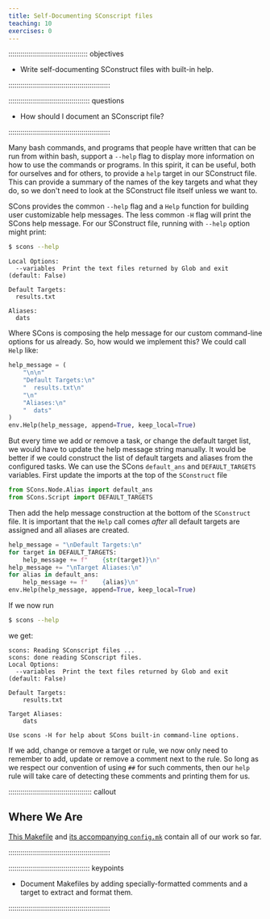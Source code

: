 ```yaml
---
title: Self-Documenting SConscript files
teaching: 10
exercises: 0
---
```


::::::::::::::::::::::::::::::::::::::: objectives

- Write self-documenting SConstruct files with built-in help.

::::::::::::::::::::::::::::::::::::::::::::::::::

:::::::::::::::::::::::::::::::::::::::: questions

- How should I document an SConscript file?

::::::::::::::::::::::::::::::::::::::::::::::::::

Many bash commands, and programs that people have written that can be
run from within bash, support a `--help` flag to display more
information on how to use the commands or programs. In this spirit, it
can be useful, both for ourselves and for others, to provide a `help`
target in our SConstruct file. This can provide a summary of the names of
the key targets and what they do, so we don't need to look at the
SConstruct file itself unless we want to.

SCons provides the common `--help` flag and a `Help` function for building user customizable help
messages. The less common `-H` flag will print the SCons help message. For our SConstruct file,
running with `--help` option might print:

```bash
$ scons --help
```

```output
Local Options:
  --variables  Print the text files returned by Glob and exit (default: False)

Default Targets:
  results.txt

Aliases:
  dats
```

Where SCons is composing the help message for our custom command-line options for us already. So,
how would we implement this? We could call `Help` like:

```python
help_message = (
    "\n\n"
    "Default Targets:\n"
    "  results.txt\n"
    "\n"
    "Aliases:\n"
    "  dats"
)
env.Help(help_message, append=True, keep_local=True)
```

But every time we add or remove a task, or change the default target list, we would have to update
the help message string manually. It would be better if we
could construct the list of default targets and aliases from the configured tasks. We can use the
SCons `default_ans` and `DEFAULT_TARGETS` variables. First update the imports at the top of the
`SConstruct` file

```python
from SCons.Node.Alias import default_ans
from SCons.Script import DEFAULT_TARGETS
```

Then add the help message construction at the bottom of the `SConstruct` file. It is important that
the `Help` call comes *after* all default targets are assigned and all aliases are created.

```python
help_message = "\nDefault Targets:\n"
for target in DEFAULT_TARGETS:
    help_message += f"    {str(target)}\n"
help_message += "\nTarget Aliases:\n"
for alias in default_ans:
    help_message += f"    {alias}\n"
env.Help(help_message, append=True, keep_local=True)
```

If we now run

```bash
$ scons --help
```

we get:

```output
scons: Reading SConscript files ...
scons: done reading SConscript files.
Local Options:
  --variables  Print the text files returned by Glob and exit (default: False)

Default Targets:
    results.txt

Target Aliases:
    dats

Use scons -H for help about SCons built-in command-line options.
```

If we add, change or remove a target or rule, we now only need to
remember to add, update or remove a comment next to the rule. So long
as we respect our convention of using `##` for such comments, then our
`help` rule will take care of detecting these comments and printing
them for us.

:::::::::::::::::::::::::::::::::::::::::  callout

## Where We Are

[This Makefile](files/code/08-self-doc/Makefile)
and [its accompanying `config.mk`](files/code/08-self-doc/config.mk)
contain all of our work so far.


::::::::::::::::::::::::::::::::::::::::::::::::::

[sed-docs]: https://www.gnu.org/software/sed/


:::::::::::::::::::::::::::::::::::::::: keypoints

- Document Makefiles by adding specially-formatted comments and a target to extract and format them.

::::::::::::::::::::::::::::::::::::::::::::::::::


